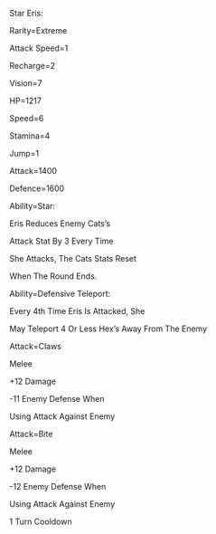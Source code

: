 Star Eris:

Rarity=Extreme

Attack Speed=1

Recharge=2

Vision=7

HP=1217

Speed=6

Stamina=4

Jump=1

Attack=1400

Defence=1600

Ability=Star:

Eris Reduces Enemy Cats’s

Attack Stat By 3 Every Time

She Attacks, The Cats Stats Reset

When The Round Ends.

Ability=Defensive Teleport:

Every 4th Time Eris Is Attacked, She

May Teleport 4 Or Less Hex’s Away From The Enemy

Attack=Claws

Melee

+12 Damage

-11 Enemy Defense When

Using Attack Against Enemy

Attack=Bite

Melee

+12 Damage

-12 Enemy Defense When

Using Attack Against Enemy

1 Turn Cooldown
